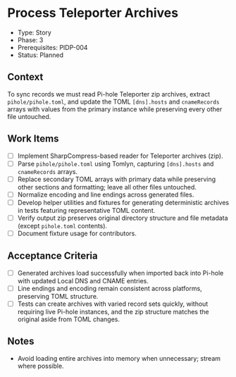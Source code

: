 # Process Teleporter Archives
- Type: Story
- Phase: 3
- Prerequisites: PIDP-004
- Status: Planned

## Context
To sync records we must read Pi-hole Teleporter zip archives, extract `pihole/pihole.toml`, and update the TOML `[dns].hosts` and `cnameRecords` arrays with values from the primary instance while preserving every other file untouched.

## Work Items
- [ ] Implement SharpCompress-based reader for Teleporter archives (zip).
- [ ] Parse `pihole/pihole.toml` using Tomlyn, capturing `[dns].hosts` and `cnameRecords` arrays.
- [ ] Replace secondary TOML arrays with primary data while preserving other sections and formatting; leave all other files untouched.
- [ ] Normalize encoding and line endings across generated files.
- [ ] Develop helper utilities and fixtures for generating deterministic archives in tests featuring representative TOML content.
- [ ] Verify output zip preserves original directory structure and file metadata (except `pihole.toml` contents).
- [ ] Document fixture usage for contributors.

## Acceptance Criteria
- [ ] Generated archives load successfully when imported back into Pi-hole with updated Local DNS and CNAME entries.
- [ ] Line endings and encoding remain consistent across platforms, preserving TOML structure.
- [ ] Tests can create archives with varied record sets quickly, without requiring live Pi-hole instances, and the zip structure matches the original aside from TOML changes.

## Notes
- Avoid loading entire archives into memory when unnecessary; stream where possible.
